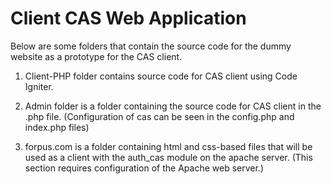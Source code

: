 # Client CAS Web Application

Below are some folders that contain the source code for the dummy website as a prototype for the CAS client.

1. Client-PHP folder contains source code for CAS client using Code Igniter.

2. Admin folder is a folder containing the source code for CAS client in the .php file. (Configuration of cas can be seen in the config.php and index.php files)

3. forpus.com is a folder containing html and css-based files that will be used as a client with the auth_cas module on the apache server. (This section requires configuration of the Apache web server.)
